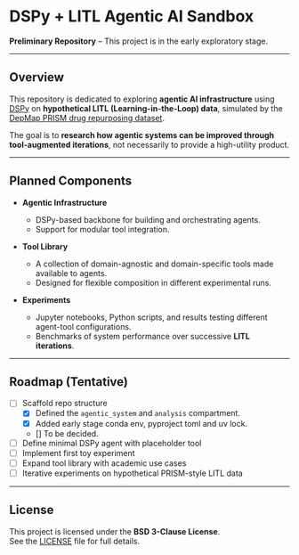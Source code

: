# DSPy + LITL Agentic AI Sandbox

**Preliminary Repository** – This project is in the early exploratory stage.

---

## Overview

This repository is dedicated to exploring **agentic AI infrastructure** using [DSPy](https://github.com/stanfordnlp/dspy) on **hypothetical LITL (Learning-in-the-Loop) data**, simulated by the [DepMap PRISM drug repurposing dataset](https://depmap.org/portal/prism/).

The goal is to **research how agentic systems can be improved through tool-augmented iterations**, not necessarily to provide a high-utility product.

---

## Planned Components

- **Agentic Infrastructure**  
  - DSPy-based backbone for building and orchestrating agents.  
  - Support for modular tool integration.  

- **Tool Library**  
  - A collection of domain-agnostic and domain-specific tools made available to agents.  
  - Designed for flexible composition in different experimental runs.  

- **Experiments**  
  - Jupyter notebooks, Python scripts, and results testing different agent-tool configurations.  
  - Benchmarks of system performance over successive **LITL iterations**.  

---

## Roadmap (Tentative)

- [ ] Scaffold repo structure  
  - [x] Defined the `agentic_system` and `analysis` compartment.
  - [x] Added early stage conda env, pyproject toml and uv lock.
  - [] To be decided.
- [ ] Define minimal DSPy agent with placeholder tool  
- [ ] Implement first toy experiment  
- [ ] Expand tool library with academic use cases  
- [ ] Iterative experiments on hypothetical PRISM-style LITL data  

---

## License

This project is licensed under the **BSD 3-Clause License**.  
See the [LICENSE](LICENSE) file for full details.
